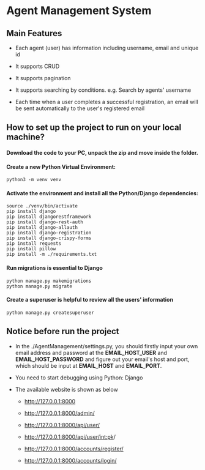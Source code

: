 # Agent Management System

## Main Features

- Each agent (user) has information including username, email and unique id

- It supports CRUD

- It supports pagination

- It supports searching by conditions. e.g. Search by agents' username

- Each time when a user completes a successful registration, an email will be sent automatically to the user's registered email

## How to set up the project to run on your local machine?

#### Download the code to your PC, unpack the zip and move inside the folder.

#### Create a new Python Virtual Environment:
```
python3 -m venv venv
```

#### Activate the environment and install all the Python/Django dependencies:

```
source ./venv/bin/activate
pip install django
pip install djangorestframework
pip install django-rest-auth
pip install django-allauth
pip install django-registration
pip install django-crispy-forms
pip install requests
pip install pillow
pip install -m ./requirements.txt
```

#### Run migrations is essential to Django
```
python manage.py makemigrations
python manage.py migrate
```

#### Create a superuser is helpful to review all the users' information
```
python manage.py createsuperuser
```

## Notice before run the project

- In the ./AgentManagement/settings.py, you should firstly input your own email address and password at the **EMAIL_HOST_USER** and **EMAIL_HOST_PASSWORD** and figure out your email's host and port, which should be input at **EMAIL_HOST** and **EMAIL_PORT**.

- You need to start debugging using Python: Django

- The available website is shown as below

    - http://127.0.0.1:8000

    - http://127.0.0.1:8000/admin/

    - http://127.0.0.1:8000/api/user/

    - http://127.0.0.1:8000/api/user/<int:pk>/

    - http://127.0.0.1:8000/accounts/register/

    - http://127.0.0.1:8000/accounts/login/

